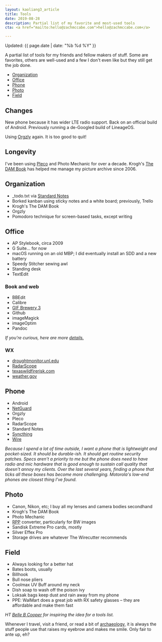```yaml
---
layout: kaoliang3_article
title: Tools
date: 2019-08-28
description: Partial list of my favorite and most-used tools
cta: <a href="mailto:hello@zachmccabe.com">hello@zachmccabe.com</a>

---
```



Updated: {{ page.date | date: "%b %d %Y" }}

A partial list of tools for my friends and fellow makers of stuff. Some are favorites, others are well-used and a few I don't even like but they still get the job done.

+ [Organization](https://www.zachmccabe.com/tools.html#organization) 
+ [Office](https://www.zachmccabe.com/tools.html#office)
+ [Phone](https://www.zachmccabe.com/tools.html#phone)
+ [Photo](https://www.zachmccabe.com/tools.html#photo)
+ [Field](https://www.zachmccabe.com/tools.html#field)



## Changes

New phone because it has wider LTE radio support. Back on an official build of Android. Previously running a de-Googled build of LineageOS.

Using [Orgzly](http://www.orgzly.com/) again. It is too good to quit!



## Longevity

I've been using [Pleco](https://www.pleco.com) and Photo Mechanic for over a decade. Krogh's [The DAM Book](https://www.thedambook.com) has helped me manage my picture archive since 2006.



## Organization

+ _todo.txt via [Standard Notes](https://www.standardnotes.org)
+ Borked kanban using sticky notes and a white board; previously, Trello
+ Krogh's The DAM Book
+ Orgzly
+ Pomodoro technique for screen-based tasks, except writing



## Office

+ AP Stylebook, circa 2009
+ G Suite… for now
+ macOS running on an old MBP; I did eventually install an SDD and a new battery
+ Speedy Stitcher sewing awl
+ Standing desk
+ TextEdit


### Book and web

+ BBEdit
+ Calibre
+ [GIF Brewery 3](https://gfycat.com/gifbrewery)
+ Github
+ imageMagick
+ imageOptim
+ Pandoc

*If you're curious, here are more [details.]()*


### WX

+ [droughtmonitor.unl.edu](https://droughtmonitor.unl.edu/CurrentMap/StateDroughtMonitor.aspx?TX)
+ [RadarScope](https://www.radarscope.app/)
+ [texaswildfirerisk.com](https://texaswildfirerisk.com/Map/Public/)
+ [weather.gov](https://www.weather.gov/)



## Phone

+ Android
+ [NetGuard](https://www.netguard.me/)
+ Orgzly
+ Pleco
+ RadarScope
+ Standard Notes
+ [Syncthing](https://syncthing.net/)
+ [Wire](https://wire.com/en/)

*Because I spend a lot of time outside, I want a phone that is lightweight and pocket-sized. It should be durable-ish. It should get routine security patches. Specs aren't a priority to me but the phone does need to have radio and mic hardware that is good enough to sustain call quality that doesn't annoy my clients. Over the last several years, finding a phone that ticks all these boxes has become more challenging. Motorola's low-end phones are closest thing I've found.*


## Photo

+ Canon, Nikon, etc; I buy all my lenses and camera bodies secondhand
+ Krogh's The DAM Book
+ Photo Mechanic
+ [RPP](http://www.raw-photo-processor.com) converter, particularly for BW images
+ Sandisk Extreme Pro cards, mostly
+ Silver Effex Pro
+ Storage drives are whatever The Wirecutter recommends


## Field

+ Always looking for a better hat
+ Bates boots, usually
+ Billhook
+ Bull nose pliers
+ Coolmax UV Buff around my neck
+ Dish soap to wash off the poison ivy
+ Loksak bags keep dust and rain away from my phone
+ PPE: WalMart does a great job with RX safety glasses – they are affordable and make them fast


*HT [Belle B Cooper](http://bellebcooper.com/) for inspiring the idea for a tools list.*

Whenever I travel, visit a friend, or read a bit of [archaeology,](https://archive.org/details/StoneAgeEconomics_201611/page/n31) it is always the stuff people use that raises my eyebrow and makes me smile. Only fair to ante up, eh?
